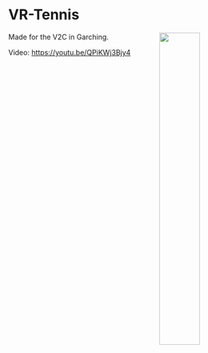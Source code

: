 # VR-Tennis
<img src="result/example.jpg" width=40% align="right" />

Made for the V2C in Garching.

Video: https://youtu.be/QPiKWj3Bjy4
